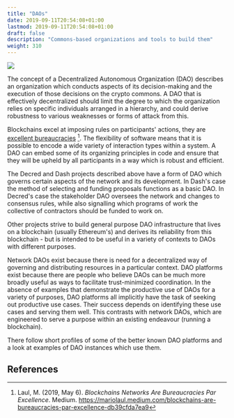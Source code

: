 ```yaml
---
title: "DAOs"
date: 2019-09-11T20:54:08+01:00
lastmod: 2019-09-11T20:54:08+01:00
draft: false
description: "Commons-based organizations and tools to build them"
weight: 310
---
```


![](/daos.jpg)

The concept of a Decentralized Autonomous Organization (DAO) describes an organization which conducts aspects of its decision-making and the execution of those decisions on the crypto commons. A DAO that is effectively decentralized should limit the degree to which the organization relies on specific individuals arranged in a hierarchy, and could derive robustness to various weaknesses or forms of attack from this.

Blockchains excel at imposing rules on participants' actions, they are [excellent bureaucracies](https://medium.com/@mariolaul/blockchains-are-bureaucracies-par-excellence-db39cfda7ea9) [^1]. The flexibility of software means that it is possible to encode a wide variety of interaction types within a system. A DAO can embed some of its organizing principles in code and ensure that they will be upheld by all participants in a way which is robust and efficient. 

The Decred and Dash projects described above have a form of DAO which governs certain aspects of the network and its development. In Dash's case the method of selecting and funding proposals functions as a basic DAO. In Decred's case the stakeholder DAO oversees the network and changes to consensus rules, while also signalling which programs of work the collective of contractors should be funded to work on.

Other projects strive to build general purpose DAO infrastructure that lives on a blockchain (usually Ethereum's) and derives its reliability from this blockchain - but is intended to be useful in a variety of contexts to DAOs with different purposes. 

Network DAOs exist because there is need for a decentralized way of governing and distributing resources in a particular context. DAO platforms exist because there are people who believe DAOs can be much more broadly useful as ways to facilitate trust-minimized coordination. In the absence of examples that demonstrate the productive use of DAOs for a variety of purposes, DAO platforms all implicitly have the task of seeking out productive use cases. Their success depends on identifying these use cases and serving them well. This contrasts with network DAOs, which are engineered to serve a purpose within an existing endeavour (running a blockchain).

There follow short profiles of some of the better known DAO platforms and a look at examples of DAO instances which use them.

## References

[^1]: Laul, M. (2019, May 6). *Blockchains Networks Are Bureaucracies Par Excellence*. Medium. https://mariolaul.medium.com/blockchains-are-bureaucracies-par-excellence-db39cfda7ea9
